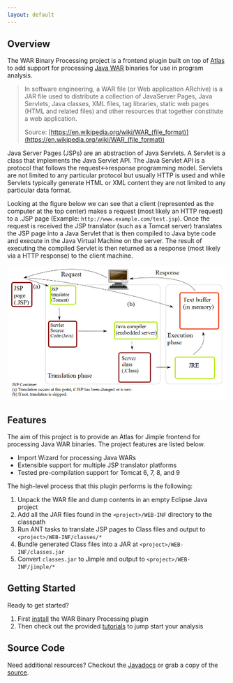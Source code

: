 ```yaml
---
layout: default
---
```


## Overview
The WAR Binary Processing project is a frontend plugin built on top of [Atlas](http://www.ensoftcorp.com/atlas/) to add support for processing [Java WAR](https://en.wikipedia.org/wiki/WAR_%28file_format%29) binaries for use in program analysis.

> In software engineering, a WAR file (or Web application ARchive) is a JAR file used to distribute a collection of JavaServer Pages, Java Servlets, Java classes, XML files, tag libraries, static web pages (HTML and related files) and other resources that together constitute a web application.
> 
> Source: [https://en.wikipedia.org/wiki/WAR_(file_format)](https://en.wikipedia.org/wiki/WAR_(file_format))

Java Server Pages (JSPs) are an abstraction of Java Servlets.  A Servlet is a class that implements the Java Servlet API.  The Java Servlet API is a protocol that follows the request<->response programming model.  Servlets are not limited to any particular protocol but usually HTTP is used and while Servlets typically generate HTML or XML content they are not limited to any particular data format.

Looking at the figure below we can see that a client (represented as the computer at the top center) makes a request (most likely an HTTP request) to a .JSP page (Example: `http://www.example.com/test.jsp`). Once the request is received the JSP translator (such as a Tomcat server) translates the JSP page into a Java Servlet that is then compiled to Java byte code and execute in the Java Virtual Machine on the server. The result of executing the compiled Servlet is then returned as a response (most likely via a HTTP response) to the client machine.

[![JSP Lifecycle](./images/JSPLifecycle.png)](https://en.wikipedia.org/wiki/Java_servlet#/media/File:JSPLife.png)

## Features

The aim of this project is to provide an Atlas for Jimple frontend for processing Java WAR binaries. The project features are listed below.

- Import Wizard for processing Java WARs
- Extensible support for multiple JSP translator platforms
- Tested pre-compilation support for Tomcat 6, 7, 8, and 9

The high-level process that this plugin performs is the following:

1. Unpack the WAR file and dump contents in an empty Eclipse Java project
2. Add all the JAR files found in the `<project>/WEB-INF` directory to the classpath
3. Run ANT tasks to translate JSP pages to Class files and output to `<project>/WEB-INF/classes/*`
4. Bundle generated Class files into a JAR at `<project>/WEB-INF/classes.jar`
5. Convert `classes.jar` to Jimple and output to `<project>/WEB-INF/jimple/*`

## Getting Started

Ready to get started?

1. First [install](/AtlasWBP/install) the WAR Binary Processing plugin
2. Then check out the provided [tutorials](/AtlasWBP/tutorials) to jump start your analysis

## Source Code

Need additional resources?  Checkout the [Javadocs](/AtlasWBP/javadoc/index.html) or grab a copy of the [source](https://github.com/benjholla/AtlasWBP).